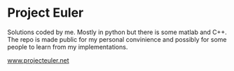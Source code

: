 # Project Euler
Solutions coded by me. Mostly in python but there is some matlab and C++. The repo is made public for my personal convinience and possibly for some people to learn from my implementations. 

www.projecteuler.net
